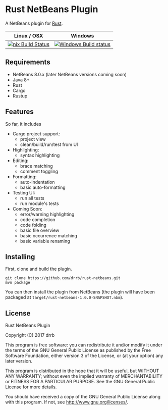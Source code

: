 # Rust NetBeans Plugin

A NetBeans plugin for [Rust](https://www.rust-lang.org).

| Linux / OSX | Windows |
| ----------- | ------- |
| [![nix Build Status](https://travis-ci.org/drrb/rust-netbeans.svg?branch=master)](https://travis-ci.org/drrb/rust-netbeans) | [![Windows Build status](https://ci.appveyor.com/api/projects/status/ae0ci8qvmh5pawi1/branch/master?svg=true)](https://ci.appveyor.com/project/drrb/rust-netbeans/branch/master) |

## Requirements

* NetBeans 8.0.x (later NetBeans versions coming soon)
* Java 8+
* Rust
* Cargo
* Rustup

## Features

So far, it includes

* Cargo project support:
    * project view
    * clean/build/run/test from UI
* Highlighting:
    * syntax highlighting
* Editing:
    * brace matching
    * comment toggling
* Formatting:
    * auto-indentation
    * basic auto-formatting
* Testing UI:
    * run all tests
    * run module's tests
* Coming Soon:
    * error/warning highlighting
    * code completion
    * code folding
    * basic file overview
    * basic occurrence matching
    * basic variable renaming

## Installing

First, clone and build the plugin.

```console
git clone https://github.com/drrb/rust-netbeans.git
mvn package
```

You can then install the plugin from NetBeans (the plugin will have been packaged at `target/rust-netbeans-1.0.0-SNAPSHOT.nbm`).

## License

Rust NetBeans Plugin

Copyright (C) 2017 drrb

This program is free software: you can redistribute it and/or modify
it under the terms of the GNU General Public License as published by
the Free Software Foundation, either version 3 of the License, or
(at your option) any later version.

This program is distributed in the hope that it will be useful,
but WITHOUT ANY WARRANTY; without even the implied warranty of
MERCHANTABILITY or FITNESS FOR A PARTICULAR PURPOSE.  See the
GNU General Public License for more details.

You should have received a copy of the GNU General Public License
along with this program.  If not, see <http://www.gnu.org/licenses/>.
